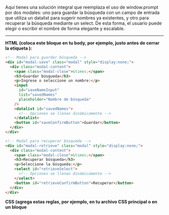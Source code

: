 Aquí tienes una solución integral que reemplaza el uso de window.prompt por dos modales: uno para guardar la búsqueda con un campo de entrada que utiliza un datalist para sugerir nombres ya existentes, y otro para recuperar la búsqueda mediante un select. De esta forma, el usuario puede elegir o escribir el nombre de forma elegante y escalable.

---

**HTML (coloca este bloque en tu body, por ejemplo, justo antes de cerrar la etiqueta </body>):**

```html
<!-- Modal para guardar búsqueda -->
<div id="modal-save" class="modal" style="display:none;">
  <div class="modal-content">
    <span class="modal-close">&times;</span>
    <h3>Guardar búsqueda</h3>
    <p>Ingrese o seleccione un nombre:</p>
    <input
      id="saveNameInput"
      list="savedNames"
      placeholder="Nombre de búsqueda"
    />
    <datalist id="savedNames">
      <!-- Opciones se llenan dinámicamente -->
    </datalist>
    <button id="saveConfirmButton">Guardar</button>
  </div>
</div>

<!-- Modal para recuperar búsqueda -->
<div id="modal-retrieve" class="modal" style="display:none;">
  <div class="modal-content">
    <span class="modal-close">&times;</span>
    <h3>Recuperar búsqueda</h3>
    <p>Seleccione la búsqueda:</p>
    <select id="retrieveSelect">
      <!-- Opciones se llenan dinámicamente -->
    </select>
    <button id="retrieveConfirmButton">Recuperar</button>
  </div>
</div>
```

**CSS (agrega estas reglas, por ejemplo, en tu archivo CSS principal o en un bloque <style>):**

```css
.modal {
  position: fixed;
  z-index: 10000;
  left: 0;
  top: 0;
  width: 100%;
  height: 100%;
  overflow: auto;
  background-color: rgba(0, 0, 0, 0.4);
}
.modal-content {
  background-color: #fefefe;
  margin: 10% auto;
  padding: 20px;
  border: 1px solid #888;
  width: 90%;
  max-width: 400px;
  border-radius: 8px;
}
.modal-close {
  color: #aaa;
  float: right;
  font-size: 24px;
  font-weight: bold;
  cursor: pointer;
}
.modal-close:hover,
.modal-close:focus {
  color: #000;
}
```

**JavaScript (dentro de tu event listener DOMContentLoaded, junto con el resto de tu código):**

```js
document.addEventListener("DOMContentLoaded", function () {
  // Variables globales ya existentes
  var searchTerm = document.getElementById("searchTerm");
  var searchButton = document.getElementById("searchButton");
  var resetButton = document.getElementById("resetButton");
  var filterCount = document.getElementById("filterCount");
  var finalQueryBox = document.getElementById("finalQuery");
  var dateRange = document.getElementById("dateRange");
  var sortMode = document.getElementById("sortMode");
  var internalOperator = document.getElementById("internalOperator");
  var activeFilters = new Set();
  var filterMap = {};
  var filterTooltips = {};

  // Toggle del diagrama de Venn
  const toggleVennButton = document.getElementById("toggleVennButton");
  const vennContainer = document.querySelector(".venn-container");
  toggleVennButton.addEventListener("click", () => {
    vennContainer.classList.toggle("visible");
    toggleVennButton.classList.toggle("active");
    toggleVennButton.innerHTML = vennContainer.classList.contains("visible")
      ? '<i class="fas fa-project-diagram"></i> Ocultar Diagrama'
      : '<i class="fas fa-project-diagram"></i> Ver Diagrama';
    if (vennContainer.classList.contains("visible")) {
      updateVennDiagram();
    }
  });

  // --- (Aquí va el resto de tu código: categorías, tooltips, eventos de filtros, etc.) ---

  // Función para obtener búsquedas guardadas de localStorage
  function obtenerBúsquedasGuardadas() {
    const almacenado = localStorage.getItem("saved_searches");
    console.log("Búsquedas almacenadas:", almacenado);
    return almacenado ? JSON.parse(almacenado) : {};
  }

  // Función para guardar búsquedas en localStorage
  function guardarBúsquedasGuardadas(búsquedas) {
    localStorage.setItem("saved_searches", JSON.stringify(búsquedas));
    console.log("Guardando búsquedas:", búsquedas);
  }

  // --- Modales para guardar y recuperar búsquedas ---

  // Abre el modal de guardar y llena el datalist con nombres existentes
  function openSaveModal() {
    const modal = document.getElementById("modal-save");
    const datalist = document.getElementById("savedNames");
    datalist.innerHTML = "";
    const búsquedas = obtenerBúsquedasGuardadas();
    Object.keys(búsquedas).forEach(function (nombre) {
      const option = document.createElement("option");
      option.value = nombre;
      datalist.appendChild(option);
    });
    modal.style.display = "block";
  }

  // Abre el modal de recuperar y llena el select con nombres existentes
  function openRetrieveModal() {
    const modal = document.getElementById("modal-retrieve");
    const select = document.getElementById("retrieveSelect");
    select.innerHTML = "";
    const búsquedas = obtenerBúsquedasGuardadas();
    Object.keys(búsquedas).forEach(function (nombre) {
      const option = document.createElement("option");
      option.value = nombre;
      option.textContent = nombre;
      select.appendChild(option);
    });
    if (select.options.length === 0) {
      alert("No hay búsquedas guardadas.");
      return;
    }
    modal.style.display = "block";
  }

  // Cierra los modales al hacer clic en el botón de cierre
  document.querySelectorAll(".modal-close").forEach(function (span) {
    span.addEventListener("click", function () {
      span.parentElement.parentElement.style.display = "none";
    });
  });

  // Evento para abrir modal de guardar búsqueda
  document
    .getElementById("btn_guardar")
    .addEventListener("click", openSaveModal);

  // Evento para abrir modal de recuperar búsqueda
  document
    .getElementById("btn_recuperar")
    .addEventListener("click", openRetrieveModal);

  // Confirmar guardado: usa el valor del input (con datalist)
  document
    .getElementById("saveConfirmButton")
    .addEventListener("click", function () {
      const input = document.getElementById("saveNameInput");
      const nombre = input.value;
      if (!nombre || !nombre.trim()) {
        alert("Debe ingresar un nombre válido.");
        return;
      }
      const búsquedaActual = {
        termino: searchTerm.value.trim(),
        filtros: Array.from(activeFilters),
        fecha: dateRange.value,
        orden: sortMode.value,
      };
      const búsquedas = obtenerBúsquedasGuardadas();
      búsquedas[nombre.trim()] = búsquedaActual;
      guardarBúsquedasGuardadas(búsquedas);
      alert(`Búsqueda "${nombre.trim()}" guardada correctamente.`);
      document.getElementById("modal-save").style.display = "none";
    });

  // Confirmar recuperación: usa el valor seleccionado del select
  document
    .getElementById("retrieveConfirmButton")
    .addEventListener("click", function () {
      const select = document.getElementById("retrieveSelect");
      const nombre = select.value;
      const búsquedas = obtenerBúsquedasGuardadas();
      if (!nombre || !búsquedas[nombre]) {
        alert("No se encontró la búsqueda con ese nombre.");
        return;
      }
      const estado = búsquedas[nombre];
      searchTerm.value = estado.termino || "";
      dateRange.value = estado.fecha || "";
      sortMode.value = estado.orden || "date";
      document.querySelectorAll(".filter-button").forEach(function (btn) {
        btn.classList.remove("active");
      });
      activeFilters.clear();
      estado.filtros.forEach(function (filtro) {
        activeFilters.add(filtro);
        let btn = document.querySelector(
          '.filter-button[data-type="' + filtro + '"]'
        );
        if (!btn) {
          const base = filtro.split("_")[0];
          btn = document.querySelector(
            '.filter-button[data-base="' + base + '"]'
          );
        }
        if (btn) {
          btn.classList.add("active");
        }
      });
      mostrarQueryFinal();
      alert(`Búsqueda "${nombre}" recuperada correctamente.`);
      document.getElementById("modal-retrieve").style.display = "none";
    });

  // --- Fin del componente de modales para guardar/recuperar ---

  // (Resto de tu código, por ejemplo, funciones de reset, búsqueda, diagrama, tutorial, etc.)
});
```

---

**Breve explicación para el usuario:**

- Al hacer clic en el botón de guardar, se abrirá un modal con un campo de entrada que ofrece sugerencias de nombres ya guardados (gracias al datalist). Así, el usuario puede elegir uno existente o escribir uno nuevo sin tener que teclearlo manualmente cada vez.
- Al hacer clic en el botón de recuperar, se mostrará un modal con un menú desplegable que lista todas las búsquedas guardadas, facilitando la selección, incluso si hay muchas.

---

**Resumen comparativo:**

- **localStorage con JSON:** Fácil de implementar para datos pequeños; sin sincronización entre dispositivos y se pierden si se borra la caché.
- **IndexedDB:** Mayor capacidad y robustez para grandes volúmenes o consultas complejas, pero su API es más compleja.  
  Para guardar búsquedas simples, localStorage con JSON es la opción más adecuada.

---

Con este componente, tu aplicación gestionará de forma elegante el guardado, la recuperación y la exportación/importación de búsquedas, facilitando la tarea al usuario y siendo escalable cuando haya muchos registros.
